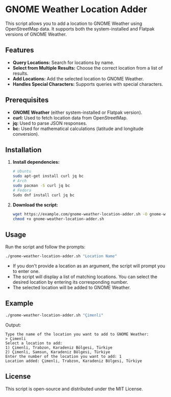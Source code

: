 # GNOME Weather Location Adder

This script allows you to add a location to GNOME Weather using OpenStreetMap data. 
It supports both the system-installed and Flatpak versions of GNOME Weather.

## Features

- **Query Locations:** Search for locations by name.
- **Select from Multiple Results:** Choose the correct location from a list of results.
- **Add Locations:** Add the selected location to GNOME Weather.
- **Handles Special Characters:** Supports queries with special characters.

## Prerequisites

- **GNOME Weather** (either system-installed or Flatpak version).
- **curl:** Used to fetch location data from OpenStreetMap.
- **jq:** Used to parse JSON responses.
- **bc:** Used for mathematical calculations (latitude and longitude conversion).

## Installation

1. **Install dependencies:**
   ```bash
   # Ubuntu
   sudo apt-get install curl jq bc
   # Arch
   sudo pacman -S curl jq bc
   # Fedora
   Sudo dnf install curl jq bc
   ```

2. **Download the script:**
   ```bash
   wget https://example.com/gnome-weather-location-adder.sh -O gnome-weather-location-adder.sh
   chmod +x gnome-weather-location-adder.sh
   ```

## Usage

Run the script and follow the prompts:

```bash
./gnome-weather-location-adder.sh "Location Name"
```

- If you don't provide a location as an argument, the script will prompt you to enter one.
- The script will display a list of matching locations. You can select the desired location by entering its corresponding number.
- The selected location will be added to GNOME Weather.

## Example

```bash
./gnome-weather-location-adder.sh "Çimenli"
```

Output:

```
Type the name of the location you want to add to GNOME Weather:
> Çimenli
Select a location to add:
1) Çimenli, Trabzon, Karadeniz Bölgesi, Türkiye
2) Çimenli, Samsun, Karadeniz Bölgesi, Türkiye
Enter the number of the location you want to add: 1
Location added: Çimenli, Trabzon, Karadeniz Bölgesi, Türkiye
```

## License

This script is open-source and distributed under the MIT License.

